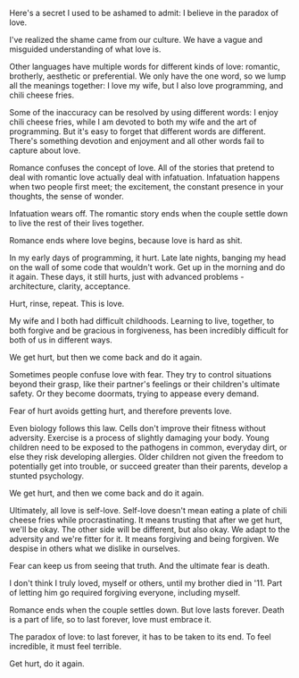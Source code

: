Here's a secret I used to be ashamed to admit: I believe in the paradox of love.

I've realized the shame came from our culture. We have a vague and misguided understanding of what love is.

Other languages have multiple words for different kinds of love: romantic, brotherly, aesthetic or preferential. We only have the one word, so we lump all the meanings together: I love my wife, but I also love programming, and chili cheese fries.

Some of the inaccuracy can be resolved by using different words: I enjoy chili cheese fries, while I am devoted to both my wife and the art of programming. But it's easy to forget that different words are different. There's something devotion and enjoyment and all other words fail to capture about love.

Romance confuses the concept of love. All of the stories that pretend to deal with romantic love actually deal with infatuation. Infatuation happens when two people first meet; the excitement, the constant presence in your thoughts, the sense of wonder.

Infatuation wears off. The romantic story ends when the couple settle down to live the rest of their lives together.

Romance ends where love begins, because love is hard as shit.

In my early days of programming, it hurt. Late late nights, banging my head on the wall of some code that wouldn't work. Get up in the morning and do it again. These days, it still hurts, just with advanced problems - architecture, clarity, acceptance.

Hurt, rinse, repeat. This is love.

My wife and I both had difficult childhoods. Learning to live, together, to both forgive and be gracious in forgiveness, has been incredibly difficult for both of us in different ways.

We get hurt, but then we come back and do it again.

Sometimes people confuse love with fear. They try to control situations beyond their grasp, like their partner's feelings or their children's ultimate safety. Or they become doormats, trying to appease every demand.

Fear of hurt avoids getting hurt, and therefore prevents love.

Even biology follows this law. Cells don't improve their fitness without adversity. Exercise is a process of slightly damaging your body. Young children need to be exposed to the pathogens in common, everyday dirt, or else they risk developing allergies. Older children not given the freedom to potentially get into trouble, or succeed greater than their parents, develop a stunted psychology.

We get hurt, and then we come back and do it again.

Ultimately, all love is self-love. Self-love doesn't mean eating a plate of chili cheese fries while procrastinating. It means trusting that after we get hurt, we'll be okay. The other side will be different, but also okay. We adapt to the adversity and we're fitter for it. It means forgiving and being forgiven. We despise in others what we dislike in ourselves.

Fear can keep us from seeing that truth. And the ultimate fear is death.

I don't think I truly loved, myself or others, until my brother died in '11. Part of letting him go required forgiving everyone, including myself.

Romance ends when the couple settles down. But love lasts forever. Death is a part of life, so to last forever, love must embrace it.

The paradox of love: to last forever, it has to be taken to its end. To feel incredible, it must feel terrible.

Get hurt, do it again.
